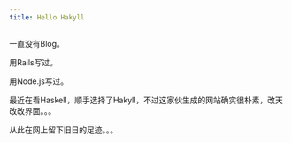 ```yaml
---
title: Hello Hakyll
---
```


一直没有Blog。

用Rails写过。

用Node.js写过。

最近在看Haskell，顺手选择了Hakyll，不过这家伙生成的网站确实很朴素，改天改改界面。。。

从此在网上留下旧日的足迹。。。
